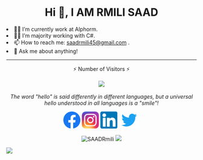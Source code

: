 <h1 align="center">Hi 👋, I AM RMILI SAAD</h1

- 👨‍🎓 I’m currently work at Alphorm.
- 👨‍💻 I’m majority working with C#.
- 📫 How to reach me: saadrmili45@gmail.com .
- 💬 Ask me about anything!

---

<p align="center">
  ⚡ Number of Visitors ⚡<br>
  <br><img src="https://profile-counter.glitch.me/SAADRmili/count.svg" />
</p>

<p align="center">
  <i> The word "hello" is said differently in different languages, but a universal hello understood in all languages is a "smile"!</i>

  <p align="center">
    <a target= "_blank" href="https://www.facebook.com/saad.rmili.96/" alt="Facebook"><img height='45' src="https://github.com/yassine-bennkhay/yassine-bennkhay/blob/main/icons/facebook_icon.png"></a>
    <a target= "_blank" href="https://www.instagram.com/saadrmili45/" alt="Instagram"><img height='45' src="https://github.com/yassine-bennkhay/yassine-bennkhay/blob/main/icons/Instagram_icon.png"></a>
    <a target= "_blank" href="https://www.linkedin.com/in/saad-rmili/" alt="LinkedIn"><img height='45' src="https://github.com/yassine-bennkhay/yassine-bennkhay/blob/main/icons/linkedin_icon.png"></a>    
 <a target= "_blank" href="https://twitter.com/McRmili" alt="Twitter"><img height='45' src="https://github.com/yassine-bennkhay/yassine-bennkhay/blob/main/icons/Twitter.png"></a>    
</p>
  
</p>

<p  align="center">
<img  width="400px" src="https://github-readme-stats.vercel.app/api?username=SAADRmili&show_icons=true&theme=dark" alt="SAADRmili" /> 
<img  width="400px" src="https://github-readme-streak-stats.herokuapp.com/?user=SAADRmili&theme=dark">
</p>
<img  src="https://activity-graph.herokuapp.com/graph?username=SAADRmili&bg_color=1A1B27&color=91B302&line=61A97E&point=91B302">
